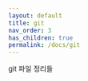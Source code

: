 ```yaml
---
layout: default
title: git
nav_order: 3
has_children: true
permalink: /docs/git
---
```


git 파일 정리들
